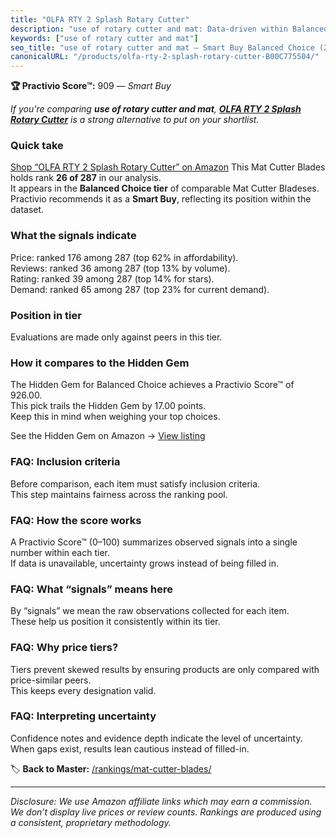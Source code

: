```yaml
---
title: "OLFA RTY 2 Splash Rotary Cutter"
description: "use of rotary cutter and mat: Data-driven within Balanced Choice ranking using the Practivio Score™. Positioned by quality, value, demand, findability, momentu…"
keywords: ["use of rotary cutter and mat"]
seo_title: "use of rotary cutter and mat — Smart Buy Balanced Choice (2025)"
canonicalURL: "/products/olfa-rty-2-splash-rotary-cutter-B00C775504/"
---
```


**🏆 Practivio Score™:** 909 — _Smart Buy_


*If you're comparing **use of rotary cutter and mat**, **[OLFA RTY 2 Splash Rotary Cutter](https://www.amazon.com/dp/B00C775504?tag=practivio-20)** is a strong alternative to put on your shortlist.*
### Quick take
[Shop “OLFA RTY 2 Splash Rotary Cutter” on Amazon](https://www.amazon.com/dp/B00C775504?tag=practivio-20)
This Mat Cutter Blades holds rank **26 of 287** in our analysis.  
It appears in the **Balanced Choice tier** of comparable Mat Cutter Bladeses.  
Practivio recommends it as a **Smart Buy**, reflecting its position within the dataset.

### What the signals indicate
Price: ranked 176 among 287 (top 62% in affordability).  
Reviews: ranked 36 among 287 (top 13% by volume).  
Rating: ranked 39 among 287 (top 14% for stars).  
Demand: ranked 65 among 287 (top 23% for current demand).

### Position in tier
Evaluations are made only against peers in this tier.

### How it compares to the Hidden Gem
The Hidden Gem for Balanced Choice achieves a Practivio Score™ of 926.00.  
This pick trails the Hidden Gem by 17.00 points.  
Keep this in mind when weighing your top choices.  

See the Hidden Gem on Amazon → [View listing](https://www.amazon.com/dp/B00HV4VV92?tag=practivio-20)

### FAQ: Inclusion criteria
Before comparison, each item must satisfy inclusion criteria.  
This step maintains fairness across the ranking pool.

### FAQ: How the score works
A Practivio Score™ (0–100) summarizes observed signals into a single number within each tier.  
If data is unavailable, uncertainty grows instead of being filled in.

### FAQ: What “signals” means here
By “signals” we mean the raw observations collected for each item.  
These help us position it consistently within its tier.

### FAQ: Why price tiers?
Tiers prevent skewed results by ensuring products are only compared with price-similar peers.  
This keeps every designation valid.

### FAQ: Interpreting uncertainty
Confidence notes and evidence depth indicate the level of uncertainty.  
When gaps exist, results lean cautious instead of filled-in.


🏷️ **Back to Master:** [/rankings/mat-cutter-blades/](/rankings/mat-cutter-blades/)

---
_Disclosure: We use Amazon affiliate links which may earn a commission. We don’t display live prices or review counts. Rankings are produced using a consistent, proprietary methodology._
